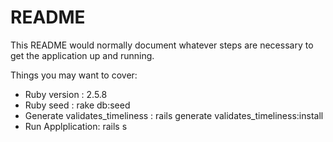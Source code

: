 # README

This README would normally document whatever steps are necessary to get the
application up and running.

Things you may want to cover:

* Ruby version : 2.5.8
* Ruby seed : rake db:seed
* Generate validates_timeliness : rails generate validates_timeliness:install
* Run Applplication: rails s
